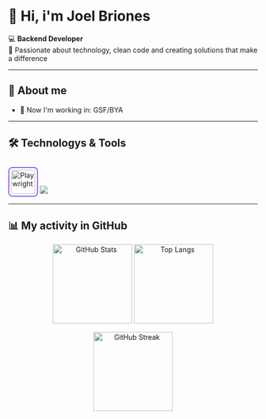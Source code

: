 # 👋 Hi, i'm Joel Briones

💻 **Backend Developer**  
🚀 Passionate about technology, clean code and creating solutions that make a difference 

---

## 🌟 About me
- 🔭 Now I'm working in: GSF/BYA


 

---
## 🛠️ Technologys & Tools
<p align="left">
 <img src="https://playwright.dev/img/playwright-logo.svg" width="48" height="48" alt="Playwright" style="margin-top:10px; border-radius:8px; background:#ffffff; padding:6px; box-shadow:0 0 0 2px #8B5CF6 inset;"/>
  <img src="https://skillicons.dev/icons?i=ts,python,java,nodejs,js,docker,aws,postgres,mysql,flask,django,linux,github,nestjs&perline=7" />
</p>


---
## 📊 My activity in GitHub

<p align="center">
  <!-- Stats -->
  <img src="https://github-readme-stats.vercel.app/api?username=joel-briones-B-Low&show_icons=true&theme=tokyonight&count_private=true&include_all_commits=true" alt="GitHub Stats" height="160"/>
  
  <!-- Lenguajes -->
  <img src="https://github-readme-stats.vercel.app/api/top-langs/?username=joel-briones-B-Low&layout=compact&theme=tokyonight" alt="Top Langs" height="160"/>
</p>

<p align="center">
  <!-- Racha de contribuciones -->
  <img src="https://streak-stats.demolab.com?user=joel-briones-B-Low&theme=tokyonight&hide_border=false" alt="GitHub Streak" height="160"/>
</p>
